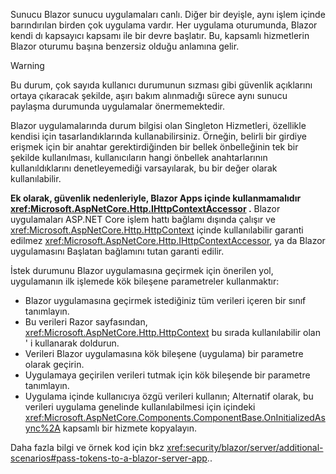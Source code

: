 Sunucu Blazor sunucu uygulamaları canlı. Diğer bir deyişle, aynı işlem içinde barındırılan birden çok uygulama vardır. Her uygulama oturumunda, Blazor kendi dı kapsayıcı kapsamı ile bir devre başlatır. Bu, kapsamlı hizmetlerin Blazor oturumu başına benzersiz olduğu anlamına gelir.

> [!WARNING]
> Bu durum, çok sayıda kullanıcı durumunun sızması gibi güvenlik açıklarını ortaya çıkaracak şekilde, aşırı bakım alınmadığı sürece aynı sunucu paylaşma durumunda uygulamalar önermemektedir.

Blazor uygulamalarında durum bilgisi olan Singleton Hizmetleri, özellikle kendisi için tasarlandıklarında kullanabilirsiniz. Örneğin, belirli bir girdiye erişmek için bir anahtar gerektirdiğinden bir bellek önbelleğinin tek bir şekilde kullanılması, kullanıcıların hangi önbellek anahtarlarının kullanıldıklarını denetleyemediği varsayılarak, bu bir değer olarak kullanılabilir.

**Ek olarak, güvenlik nedenleriyle, Blazor Apps içinde kullanmamalıdır <xref:Microsoft.AspNetCore.Http.IHttpContextAccessor> .** Blazor uygulamaları ASP.NET Core işlem hattı bağlamı dışında çalışır ve <xref:Microsoft.AspNetCore.Http.HttpContext> içinde kullanılabilir garanti edilmez <xref:Microsoft.AspNetCore.Http.IHttpContextAccessor>, ya da Blazor uygulamasını Başlatan bağlamını tutan garanti edilir.

İstek durumunu Blazor uygulamasına geçirmek için önerilen yol, uygulamanın ilk işlemede kök bileşene parametreler kullanmaktır:

* Blazor uygulamasına geçirmek istediğiniz tüm verileri içeren bir sınıf tanımlayın.
* Bu verileri Razor sayfasından, <xref:Microsoft.AspNetCore.Http.HttpContext> bu sırada kullanılabilir olan ' i kullanarak doldurun.
* Verileri Blazor uygulamasına kök bileşene (uygulama) bir parametre olarak geçirin.
* Uygulamaya geçirilen verileri tutmak için kök bileşende bir parametre tanımlayın.
* Uygulama içinde kullanıcıya özgü verileri kullanın; Alternatif olarak, bu verileri uygulama genelinde kullanılabilmesi için içindeki <xref:Microsoft.AspNetCore.Components.ComponentBase.OnInitializedAsync%2A> kapsamlı bir hizmete kopyalayın.

Daha fazla bilgi ve örnek kod için bkz <xref:security/blazor/server/additional-scenarios#pass-tokens-to-a-blazor-server-app>..
